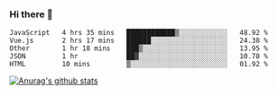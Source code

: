 ### Hi there 👋



<!--
**webB1an/webB1an** is a ✨ _special_ ✨ repository because its `README.md` (this file) appears on your GitHub profile.

Here are some ideas to get you started:

- 🔭 I’m currently working on ...
- 🌱 I’m currently learning ...
- 👯 I’m looking to collaborate on ...
- 🤔 I’m looking for help with ...
- 💬 Ask me about ...
- 📫 How to reach me: ...
- 😄 Pronouns: ...
- ⚡ Fun fact: ...
-->

<!--START_SECTION:waka-->
```text
JavaScript   4 hrs 35 mins   ████████████▒░░░░░░░░░░░░   48.92 % 
Vue.js       2 hrs 17 mins   ██████░░░░░░░░░░░░░░░░░░░   24.38 % 
Other        1 hr 18 mins    ███▒░░░░░░░░░░░░░░░░░░░░░   13.95 % 
JSON         1 hr            ██▓░░░░░░░░░░░░░░░░░░░░░░   10.78 % 
HTML         10 mins         ▒░░░░░░░░░░░░░░░░░░░░░░░░   01.92 % 
```
<!--END_SECTION:waka-->


[![Anurag's github stats](https://github-readme-stats.vercel.app/api?username=webB1an&show_icons=true&theme=radical)](https://github.com/anuraghazra/github-readme-stats)

